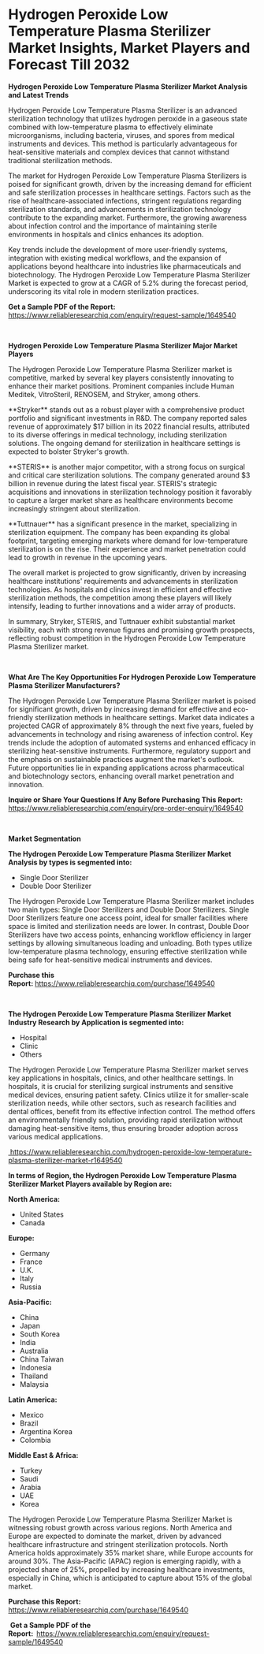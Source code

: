 <p><h1>Hydrogen Peroxide Low Temperature Plasma Sterilizer Market Insights, Market Players and Forecast Till 2032</h1></p><p><strong>Hydrogen Peroxide Low Temperature Plasma Sterilizer Market Analysis and Latest Trends</strong></p>
<p><p>Hydrogen Peroxide Low Temperature Plasma Sterilizer is an advanced sterilization technology that utilizes hydrogen peroxide in a gaseous state combined with low-temperature plasma to effectively eliminate microorganisms, including bacteria, viruses, and spores from medical instruments and devices. This method is particularly advantageous for heat-sensitive materials and complex devices that cannot withstand traditional sterilization methods. </p><p>The market for Hydrogen Peroxide Low Temperature Plasma Sterilizers is poised for significant growth, driven by the increasing demand for efficient and safe sterilization processes in healthcare settings. Factors such as the rise of healthcare-associated infections, stringent regulations regarding sterilization standards, and advancements in sterilization technology contribute to the expanding market. Furthermore, the growing awareness about infection control and the importance of maintaining sterile environments in hospitals and clinics enhances its adoption. </p><p>Key trends include the development of more user-friendly systems, integration with existing medical workflows, and the expansion of applications beyond healthcare into industries like pharmaceuticals and biotechnology. The Hydrogen Peroxide Low Temperature Plasma Sterilizer Market is expected to grow at a CAGR of 5.2% during the forecast period, underscoring its vital role in modern sterilization practices.</p></p>
<p><strong>Get a Sample PDF of the Report:&nbsp;</strong> <a href="https://www.reliableresearchiq.com/enquiry/request-sample/1649540?utm_campaign=1159&utm_medium=2&utm_source=Github&utm_content=ia&utm_term=13042025&utm_id=hydrogen-peroxide-low-temperature-plasma-sterilizer">https://www.reliableresearchiq.com/enquiry/request-sample/1649540</a></p>
<p>&nbsp;</p>
<p><strong>Hydrogen Peroxide Low Temperature Plasma Sterilizer Major Market Players</strong></p>
<p><p>The Hydrogen Peroxide Low Temperature Plasma Sterilizer market is competitive, marked by several key players consistently innovating to enhance their market positions. Prominent companies include Human Meditek, VitroSteril, RENOSEM, and Stryker, among others.</p><p>**Stryker** stands out as a robust player with a comprehensive product portfolio and significant investments in R&D. The company reported sales revenue of approximately $17 billion in its 2022 financial results, attributed to its diverse offerings in medical technology, including sterilization solutions. The ongoing demand for sterilization in healthcare settings is expected to bolster Stryker's growth.</p><p>**STERIS** is another major competitor, with a strong focus on surgical and critical care sterilization solutions. The company generated around $3 billion in revenue during the latest fiscal year. STERIS's strategic acquisitions and innovations in sterilization technology position it favorably to capture a larger market share as healthcare environments become increasingly stringent about sterilization.</p><p>**Tuttnauer** has a significant presence in the market, specializing in sterilization equipment. The company has been expanding its global footprint, targeting emerging markets where demand for low-temperature sterilization is on the rise. Their experience and market penetration could lead to growth in revenue in the upcoming years.</p><p>The overall market is projected to grow significantly, driven by increasing healthcare institutions' requirements and advancements in sterilization technologies. As hospitals and clinics invest in efficient and effective sterilization methods, the competition among these players will likely intensify, leading to further innovations and a wider array of products.</p><p>In summary, Stryker, STERIS, and Tuttnauer exhibit substantial market visibility, each with strong revenue figures and promising growth prospects, reflecting robust competition in the Hydrogen Peroxide Low Temperature Plasma Sterilizer market.</p></p>
<p>&nbsp;</p>
<p><strong>What Are The Key Opportunities For Hydrogen Peroxide Low Temperature Plasma Sterilizer Manufacturers?</strong></p>
<p><p>The Hydrogen Peroxide Low Temperature Plasma Sterilizer market is poised for significant growth, driven by increasing demand for effective and eco-friendly sterilization methods in healthcare settings. Market data indicates a projected CAGR of approximately 8% through the next five years, fueled by advancements in technology and rising awareness of infection control. Key trends include the adoption of automated systems and enhanced efficacy in sterilizing heat-sensitive instruments. Furthermore, regulatory support and the emphasis on sustainable practices augment the market's outlook. Future opportunities lie in expanding applications across pharmaceutical and biotechnology sectors, enhancing overall market penetration and innovation.</p></p>
<p><strong>Inquire or Share Your Questions If Any Before Purchasing This Report:</strong> <a href="https://www.reliableresearchiq.com/enquiry/pre-order-enquiry/1649540?utm_campaign=1159&utm_medium=2&utm_source=Github&utm_content=ia&utm_term=13042025&utm_id=hydrogen-peroxide-low-temperature-plasma-sterilizer">https://www.reliableresearchiq.com/enquiry/pre-order-enquiry/1649540</a></p>
<p>&nbsp;</p>
<p><strong>Market Segmentation</strong></p>
<p><strong>The Hydrogen Peroxide Low Temperature Plasma Sterilizer Market Analysis by types is segmented into:</strong></p>
<p><ul><li>Single Door Sterilizer</li><li>Double Door Sterilizer</li></ul></p>
<p><p>The Hydrogen Peroxide Low Temperature Plasma Sterilizer market includes two main types: Single Door Sterilizers and Double Door Sterilizers. Single Door Sterilizers feature one access point, ideal for smaller facilities where space is limited and sterilization needs are lower. In contrast, Double Door Sterilizers have two access points, enhancing workflow efficiency in larger settings by allowing simultaneous loading and unloading. Both types utilize low-temperature plasma technology, ensuring effective sterilization while being safe for heat-sensitive medical instruments and devices.</p></p>
<p><strong>Purchase this Report:&nbsp;</strong><a href="https://www.reliableresearchiq.com/purchase/1649540?utm_campaign=1159&utm_medium=2&utm_source=Github&utm_content=ia&utm_term=13042025&utm_id=hydrogen-peroxide-low-temperature-plasma-sterilizer">https://www.reliableresearchiq.com/purchase/1649540</a></p>
<p>&nbsp;</p>
<p><strong>The Hydrogen Peroxide Low Temperature Plasma Sterilizer Market Industry Research by Application is segmented into:</strong></p>
<p><ul><li>Hospital</li><li>Clinic</li><li>Others</li></ul></p>
<p><p>The Hydrogen Peroxide Low Temperature Plasma Sterilizer market serves key applications in hospitals, clinics, and other healthcare settings. In hospitals, it is crucial for sterilizing surgical instruments and sensitive medical devices, ensuring patient safety. Clinics utilize it for smaller-scale sterilization needs, while other sectors, such as research facilities and dental offices, benefit from its effective infection control. The method offers an environmentally friendly solution, providing rapid sterilization without damaging heat-sensitive items, thus ensuring broader adoption across various medical applications.</p></p>
<p><a href="https://www.reliableresearchiq.com/hydrogen-peroxide-low-temperature-plasma-sterilizer-market-r1649540?utm_campaign=1159&utm_medium=2&utm_source=Github&utm_content=ia&utm_term=13042025&utm_id=hydrogen-peroxide-low-temperature-plasma-sterilizer">&nbsp;https://www.reliableresearchiq.com/hydrogen-peroxide-low-temperature-plasma-sterilizer-market-r1649540</a></p>
<p><strong>In terms of Region, the Hydrogen Peroxide Low Temperature Plasma Sterilizer Market Players available by Region are:</strong></p>
<p>
    <p> <strong> North America: </strong>
        <ul>
            <li>United States</li>
            <li>Canada</li>
        </ul>
        </p> 
    <p> <strong> Europe: </strong>
        <ul>
            <li>Germany</li>
            <li>France</li>
            <li>U.K.</li>
            <li>Italy</li>
            <li>Russia</li>
        </ul>
        </p> 
    <p> <strong> Asia-Pacific: </strong>
        <ul>
            <li>China</li>
            <li>Japan</li>
            <li>South Korea</li>
            <li>India</li>
            <li>Australia</li>
            <li>China Taiwan</li>
            <li>Indonesia</li>
            <li>Thailand</li>
            <li>Malaysia</li>
        </ul>
        </p> 
    <p> <strong> Latin America: </strong>
        <ul>
            <li>Mexico</li>
            <li>Brazil</li>
            <li>Argentina Korea</li>
            <li>Colombia</li>
        </ul>
        </p> 
    <p> <strong> Middle East & Africa: </strong>
        <ul>
            <li>Turkey</li>
            <li>Saudi</li>
            <li>Arabia</li>
            <li>UAE</li>
            <li>Korea</li>
        </ul>
    </p>
    </p>
<p><p>The Hydrogen Peroxide Low Temperature Plasma Sterilizer Market is witnessing robust growth across various regions. North America and Europe are expected to dominate the market, driven by advanced healthcare infrastructure and stringent sterilization protocols. North America holds approximately 35% market share, while Europe accounts for around 30%. The Asia-Pacific (APAC) region is emerging rapidly, with a projected share of 25%, propelled by increasing healthcare investments, especially in China, which is anticipated to capture about 15% of the global market.</p></p>
<p><strong>Purchase this Report: </strong><a href="https://www.reliableresearchiq.com/purchase/1649540?utm_campaign=1159&utm_medium=2&utm_source=Github&utm_content=ia&utm_term=13042025&utm_id=hydrogen-peroxide-low-temperature-plasma-sterilizer">https://www.reliableresearchiq.com/purchase/1649540</a></p>
<p>&nbsp;<strong>Get a Sample PDF of the Report:&nbsp;&nbsp;</strong><a href="https://www.reliableresearchiq.com/enquiry/request-sample/1649540?utm_campaign=1159&utm_medium=2&utm_source=Github&utm_content=ia&utm_term=13042025&utm_id=hydrogen-peroxide-low-temperature-plasma-sterilizer">https://www.reliableresearchiq.com/enquiry/request-sample/1649540</a></p>
<p><strong></strong></p>
<p><p></p><p></p><p></p></p>